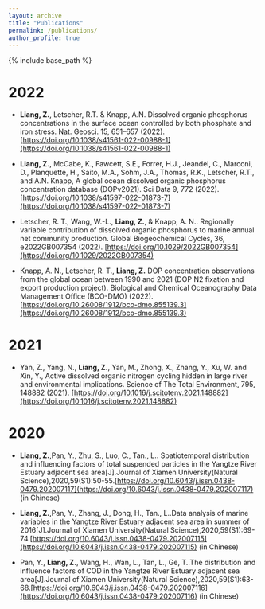 ```yaml
---
layout: archive
title: "Publications"
permalink: /publications/
author_profile: true
---
```


<!-- {% if author.googlescholar %}
  You can also find my articles on <u><a href="{{author.googlescholar}}">my Google Scholar profile</a>.</u>
{% endif %} -->

{% include base_path %}

<!-- {% for post in site.publications reversed %}
  {% include archive-single.html %}
{% endfor %} -->

2022
======
* **Liang, Z.**, Letscher, R.T. & Knapp, A.N. Dissolved organic phosphorus concentrations in the surface ocean controlled by both phosphate and iron stress. Nat. Geosci. 15, 651–657 (2022). [https://doi.org/10.1038/s41561-022-00988-1](https://doi.org/10.1038/s41561-022-00988-1)

* **Liang, Z.**, McCabe, K., Fawcett, S.E., Forrer, H.J., Jeandel, C., Marconi, D., Planquette, H., Saito, M.A., Sohm, J.A., Thomas, R.K., Letscher, R.T., and A.N. Knapp, A global ocean dissolved organic phosphorus concentration database (DOPv2021). Sci Data 9, 772 (2022). [https://doi.org/10.1038/s41597-022-01873-7](https://doi.org/10.1038/s41597-022-01873-7)

* Letscher, R. T., Wang, W.-L., **Liang, Z.**, & Knapp, A. N.. Regionally variable contribution of dissolved organic phosphorus to marine annual net community production. Global Biogeochemical Cycles, 36, e2022GB007354 (2022). [https://doi.org/10.1029/2022GB007354](https://doi.org/10.1029/2022GB007354)

* Knapp, A. N., Letscher, R. T., **Liang, Z.** DOP concentration observations from the global ocean between 1990 and 2021 (DOP N2 fixation and export production project). Biological and Chemical Oceanography Data Management Office (BCO-DMO) (2022). [https://doi.org/10.26008/1912/bco-dmo.855139.3](https://doi.org/10.26008/1912/bco-dmo.855139.3)

2021
======
* Yan, Z., Yang, N., **Liang, Z.**, Yan, M., Zhong, X., Zhang, Y., Xu, W. and Xin, Y., Active dissolved organic nitrogen cycling hidden in large river and environmental implications. Science of The Total Environment, 795, 148882 (2021). [https://doi.org/10.1016/j.scitotenv.2021.148882](https://doi.org/10.1016/j.scitotenv.2021.148882)

2020
======
* **Liang, Z.**,Pan, Y., Zhu, S., Luo, C., Tan., L.. Spatiotemporal distribution and influencing factors of total suspended particles in the Yangtze River Estuary adjacent sea area[J].Journal of Xiamen University(Natural Science),2020,59(S1):50-55.[https://doi.org/10.6043/j.issn.0438-0479.202007117](https://doi.org/10.6043/j.issn.0438-0479.202007117) (in Chinese)

* **Liang, Z.**,Pan, Y., Zhang, J., Dong, H., Tan., L..Data analysis of marine variables in the Yangtze River Estuary adjacent sea area in summer of 2016[J].Journal of Xiamen University(Natural Science),2020,59(S1):69-74.[https://doi.org/10.6043/j.issn.0438-0479.202007115](https://doi.org/10.6043/j.issn.0438-0479.202007115) (in Chinese)

* Pan, Y., **Liang, Z.**, Wang, H., Wan, L., Tan, L., Ge, T..The distribution and influence factors of COD in the Yangtze River Estuary adjacent sea area[J].Journal of Xiamen University(Natural Science),2020,59(S1):63-68.[https://doi.org/10.6043/j.issn.0438-0479.202007116](https://doi.org/10.6043/j.issn.0438-0479.202007116) (in Chinese)
